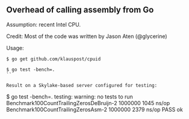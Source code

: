 ## Overhead of calling assembly from Go

Assumption: recent Intel CPU.

Credit: Most of the code was written by Jason Aten (@glycerine)

Usage:

```
$ go get github.com/klauspost/cpuid

$ go test -bench=.
``

Result on a Skylake-based server configured for testing:
```
$ go test -bench=.
testing: warning: no tests to run
Benchmark100CountTrailingZerosDeBruijn-2        1000000          1045 ns/op
Benchmark100CountTrailingZerosAsm-2             1000000          2379 ns/op
PASS
ok      
```
